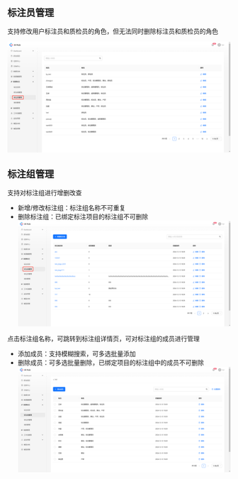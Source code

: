## 标注员管理

支持修改用户标注员和质检员的角色，但无法同时删除标注员和质检员的角色

![](images/标注团队管理/image.png)



## 标注组管理

支持对标注组进行增删改查

* 新增/修改标注组：标注组名称不可重复
* 删除标注组：已绑定标注项目的标注组不可删除
![](images/标注团队管理/image-1.png)


点击标注组名称，可跳转到标注组详情页，可对标注组的成员进行管理

* 添加成员：支持模糊搜索，可多选批量添加
* 删除成员：可多选批量删除，已绑定项目的标注组中的成员不可删除
![](images/标注团队管理/image-2.png)

